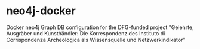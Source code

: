# neo4j-docker
Docker neo4j Graph DB configuration for the DFG-funded project "Gelehrte, Ausgräber und Kunsthändler: Die Korrespondenz des Instituto di Corrispondenza Archeologica als Wissensquelle und Netzwerkindikator"
